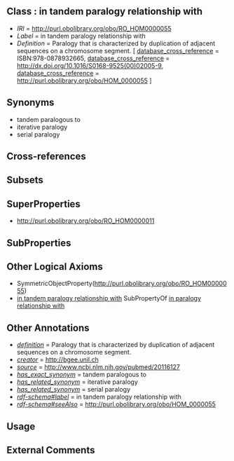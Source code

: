 
## Class : in tandem paralogy relationship with

 * *IRI* = http://purl.obolibrary.org/obo/RO_HOM0000055
 * *Label* = in tandem paralogy relationship with
 * *Definition* = Paralogy that is characterized by duplication of adjacent sequences on a chromosome segment. [ [database_cross_reference](../../ef/oboInOwl#hasDbXref.md) = ISBN:978-0878932665, [database_cross_reference](../../ef/oboInOwl#hasDbXref.md) = http://dx.doi.org/10.1016/S0168-9525(00)02005-9, [database_cross_reference](../../ef/oboInOwl#hasDbXref.md) = http://purl.obolibrary.org/obo/HOM_0000055 ]

## Synonyms

 * tandem paralogous to
 * iterative paralogy
 * serial paralogy

## Cross-references


## Subsets


## SuperProperties

 * <http://purl.obolibrary.org/obo/RO_HOM0000011>

## SubProperties


## Other Logical Axioms

 * SymmetricObjectProperty(<http://purl.obolibrary.org/obo/RO_HOM0000055>)
 * [in tandem paralogy relationship with](../../RO/55/RO_HOM0000055.md) SubPropertyOf [in paralogy relationship with](../../RO/11/RO_HOM0000011.md)

## Other Annotations

 * *[definition](../../IAO/15/IAO_0000115.md)* = Paralogy that is characterized by duplication of adjacent sequences on a chromosome segment.
 * *[creator](../../or/creator.md)* = http://bgee.unil.ch
 * *[source](../../ce/source.md)* = http://www.ncbi.nlm.nih.gov/pubmed/20116127
 * *[has_exact_synonym](../../ym/oboInOwl#hasExactSynonym.md)* = tandem paralogous to
 * *[has_related_synonym](../../ym/oboInOwl#hasRelatedSynonym.md)* = iterative paralogy
 * *[has_related_synonym](../../ym/oboInOwl#hasRelatedSynonym.md)* = serial paralogy
 * *[rdf-schema#label](../../el/rdf-schema#label.md)* = in tandem paralogy relationship with
 * *[rdf-schema#seeAlso](../../so/rdf-schema#seeAlso.md)* = http://purl.obolibrary.org/obo/HOM_0000055

## Usage


## External Comments

